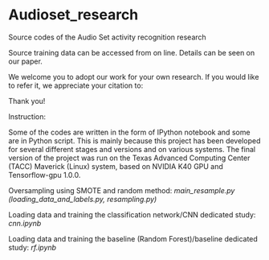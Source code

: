 # Audioset_research

Source codes of the Audio Set activity recognition research

Source training data can be accessed from on line. Details can be seen on our paper.

We welcome you to adopt our work for your own research. If you would like to refer it, we appreciate your citation to: 

Thank you!


Instruction:

Some of the codes are written in the form of IPython notebook and some are in Python script. This is mainly because this project has been developed for several different stages and versions and on various systems. The final version of the project was run on the Texas Advanced Computing Center (TACC) Maverick (Linux) system, based on NVIDIA K40 GPU and Tensorflow-gpu 1.0.0.

Oversampling using SMOTE and random method: _main_resample.py (loading_data_and_labels.py, resampling.py)_

Loading data and training the classification network/CNN dedicated study: _cnn.ipynb_

Loading data and training the baseline (Random Forest)/baseline dedicated study: _rf.ipynb_
